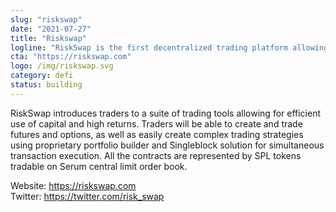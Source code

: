 ```yaml
---
slug: "riskswap"
date: "2021-07-27"
title: "Riskswap"
logline: "RiskSwap is the first decentralized trading platform allowing for both futures and options trading built on Solana."
cta: "https://riskswap.com"
logo: /img/riskswap.svg
category: defi
status: building
---
```


RiskSwap introduces traders to a suite of trading tools allowing for efficient use of capital and high returns. Traders will be able to create and trade futures and options, as well as easily create complex trading strategies using proprietary portfolio builder and Singleblock solution for simultaneous transaction execution. All the contracts are represented by SPL tokens tradable on Serum central limit order book.

Website: https://riskswap.com</br>
Twitter: https://twitter.com/risk_swap</br>
